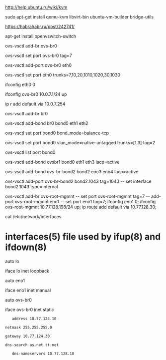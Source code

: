 http://help.ubuntu.ru/wiki/kvm

sudo apt-get install qemu-kvm libvirt-bin ubuntu-vm-builder bridge-utils

https://habrahabr.ru/post/242741/

apt-get install openvswitch-switch

ovs-vsctl add-br ovs-br0 

ovs-vsctl set port ovs-br0 tag=7 

ovs-vsctl add-port ovs-br0 eth0 

ovs-vsctl set port eth0 trunks=7,10,20,1010,1020,30,1030 

ifconfig eth0 0 

ifconfig ovs-br0 10.0.7.1/24 up 

ip r add default via 10.0.7.254

ovs-vsctl add-br br0

ovs-vsctl add-bond br0 bond0 eth1 eth2 

ovs-vsctl set port bond0 bond_mode=balance-tcp 

ovs-vsctl set port bond0 vlan_mode=native-untagged trunks=[1,3] tag=2 

ovs-vsctl list port bond0

ovs-vsctl add-bond ovsbr1 bond0 eth1 eth3 lacp=active

ovs-vsctl add-bond ovs-br-bond2 bond2 eno3 eno4 lacp=active

ovs-vsctl add-port ovs-br-bond2  bond2.1043 tag=1043  -- set interface bond2.1043 type=internal

ovs-vsctl add-br ovs-root-mgmnt -- set port ovs-root-mgmnt tag=7 -- add-port ovs-root-mgmnt eno1 -- set port eno1 tag=7;  ifconfig eno1 0; ifconfig ovs-root-mgmnt 10.77.128.198/24 up; ip route add default via 10.77.128.30;

cat /etc/network/interfaces

# interfaces(5) file used by ifup(8) and ifdown(8)

auto lo

iface lo inet loopback

auto eno1

iface eno1 inet manual

auto ovs-br0

iface ovs-br0 inet static

       address 10.77.124.10

	netmask	255.255.255.0

	gateway 10.77.124.30

	dns-search as.net tt.net

       dns-nameservers 10.77.128.10